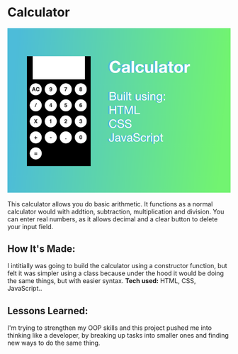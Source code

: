 # Calculator
![calculator preview](https://github.com/gabrielacepeda/Calculator/blob/master/calculator-image.png)

This calculator allows you do basic arithmetic. It functions as a normal calculator would with addtion, subtraction, multiplication and division. You can enter real numbers, as it allows decimal and a clear button to delete your input field. 

## How It's Made:
I intitially was going to build the calculator using a constructor function, but felt it was simpler using a class because under the hood it would be doing the same things, but with easier syntax.
**Tech used:** HTML, CSS, JavaScript..


## Lessons Learned:
I'm trying to strengthen my OOP skills and this project pushed me into thinking like a developer, by breaking up tasks into smaller ones and finding new ways to do the same thing. 


